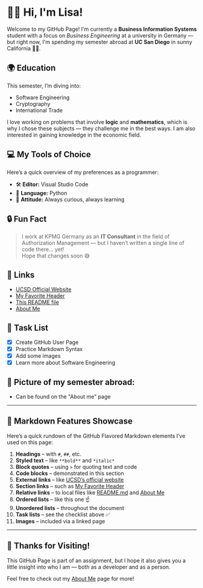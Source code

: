 # 👩‍💻 Hi, I'm Lisa!

Welcome to my GitHub Page! I'm currently a **Business Information Systems** student with a focus on *Business Engineering* at a university in Germany — but right now, I'm spending my semester abroad at **UC San Diego** in sunny California 🌴🌊.

## 🌍 Education

This semester, I’m diving into:

- Software Engineering
- Cryptography
- International Trade 

I love working on problems that involve **logic** and **mathematics**, which is why I chose these subjects — they challenge me in the best ways. I am also interested in gaining knowledge in the economic field.

## 💻 My Tools of Choice

Here’s a quick overview of my preferences as a programmer:

- 🛠️ **Editor:** Visual Studio Code  
- 🐍 **Language:** Python  
- 🌱 **Attitude:** Always curious, always learning  


## 🔒 Fun Fact

> I work at KPMG Germany as an **IT Consultant** in the field of Authorization Management — but I haven’t written a single line of code there… yet!  
> Hope that changes soon 😅

## 🔗 Links

- [UCSD Official Website](https://ucsd.edu)
- [My Favorite Header](#Hi-im-lisa)
- [This README file](README.md)
- [About Me](aboutme.md)
  

## 📝 Task List

- [x] Create GitHub User Page
- [x] Practice Markdown Syntax 
- [x] Add some images
- [x] Learn more about Software Engineering

## 📸 Picture of my semester abroad:

- Can be found on the "About me" page

---

## 📌 Markdown Features Showcase

Here’s a quick rundown of the GitHub Flavored Markdown elements I’ve used on this page:

1. **Headings** – with `#`, `##`, etc.
2. **Styled text** – like `**bold**` and `*italic*`
3. **Block quotes** – using `>` for quoting text and code
4. **Code blocks** – demonstrated in this section
5. **External links** – like [UCSD’s official website](https://ucsd.edu)
6. **Section links** – such as [My Favorite Header](#hi-im-lisa)
7. **Relative links** – to local files like [README.md](README.md) and [About Me](aboutme.md)
8. **Ordered lists** – like this one ☝️
9. **Unordered lists** – throughout the document
10. **Task lists** – see the checklist above ✅
11. **Images** – included via a linked page

---

## 🙌 Thanks for Visiting!

This GitHub Page is part of an assignment, but I hope it also gives you a little insight into who I am — both as a developer and as a person. 

Feel free to check out my [About Me](aboutme.md) page for more!